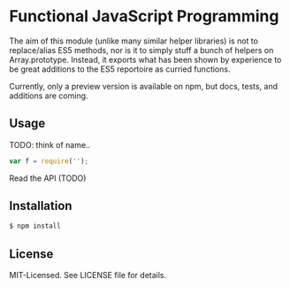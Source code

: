 # Functional JavaScript Programming
The aim of this module (unlike many similar helper libraries) is not to replace/alias ES5 methods,
nor is it to simply stuff a bunch of helpers on Array.prototype. Instead, it exports what has been shown by
experience to be great additions to the ES5 reportoire as curried functions.

Currently, only a preview version is available on npm, but docs, tests, and additions are coming.

## Usage
TODO: think of name..

````javascript
var f = require('');
````

Read the API (TODO)

## Installation

````bash
$ npm install
````

## License
MIT-Licensed. See LICENSE file for details.

